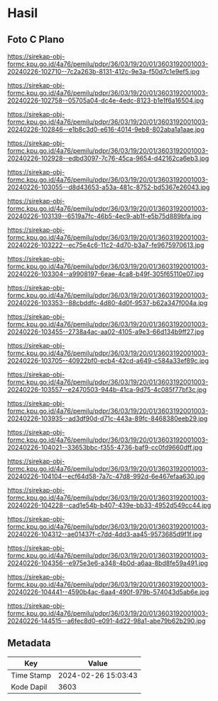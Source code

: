 # Hasil

## Foto C Plano

https://sirekap-obj-formc.kpu.go.id/4a76/pemilu/pdpr/36/03/19/20/01/3603192001003-20240226-102710--7c2a263b-8131-412c-9e3a-f50d7c1e9ef5.jpg

https://sirekap-obj-formc.kpu.go.id/4a76/pemilu/pdpr/36/03/19/20/01/3603192001003-20240226-102758--05705a04-dc4e-4edc-8123-b1e1f6a16504.jpg

https://sirekap-obj-formc.kpu.go.id/4a76/pemilu/pdpr/36/03/19/20/01/3603192001003-20240226-102846--e1b8c3d0-e616-4014-9eb8-802aba1a1aae.jpg

https://sirekap-obj-formc.kpu.go.id/4a76/pemilu/pdpr/36/03/19/20/01/3603192001003-20240226-102928--edbd3097-7c76-45ca-9654-d42162ca6eb3.jpg

https://sirekap-obj-formc.kpu.go.id/4a76/pemilu/pdpr/36/03/19/20/01/3603192001003-20240226-103055--d8d43653-a53a-481c-8752-bd5367e26043.jpg

https://sirekap-obj-formc.kpu.go.id/4a76/pemilu/pdpr/36/03/19/20/01/3603192001003-20240226-103139--6519a7fc-46b5-4ec9-ab1f-e5b75d889bfa.jpg

https://sirekap-obj-formc.kpu.go.id/4a76/pemilu/pdpr/36/03/19/20/01/3603192001003-20240226-103222--ec75e4c6-11c2-4d70-b3a7-fe9675970613.jpg

https://sirekap-obj-formc.kpu.go.id/4a76/pemilu/pdpr/36/03/19/20/01/3603192001003-20240226-103304--a9908197-6eae-4ca8-b49f-305f65110e07.jpg

https://sirekap-obj-formc.kpu.go.id/4a76/pemilu/pdpr/36/03/19/20/01/3603192001003-20240226-103353--88cbddfc-4d80-4d0f-9537-b62a347f004a.jpg

https://sirekap-obj-formc.kpu.go.id/4a76/pemilu/pdpr/36/03/19/20/01/3603192001003-20240226-103455--2738a4ac-aa02-4105-a9e3-66d134b9ff27.jpg

https://sirekap-obj-formc.kpu.go.id/4a76/pemilu/pdpr/36/03/19/20/01/3603192001003-20240226-103705--40922bf0-ecb4-42cd-a649-c584a33ef89c.jpg

https://sirekap-obj-formc.kpu.go.id/4a76/pemilu/pdpr/36/03/19/20/01/3603192001003-20240226-103557--e2470503-944b-41ca-9d75-4c085f77bf3c.jpg

https://sirekap-obj-formc.kpu.go.id/4a76/pemilu/pdpr/36/03/19/20/01/3603192001003-20240226-103935--ad3df90d-d71c-443a-89fc-8468380eeb29.jpg

https://sirekap-obj-formc.kpu.go.id/4a76/pemilu/pdpr/36/03/19/20/01/3603192001003-20240226-104021--33653bbc-f355-4736-baf9-cc0fd9660dff.jpg

https://sirekap-obj-formc.kpu.go.id/4a76/pemilu/pdpr/36/03/19/20/01/3603192001003-20240226-104104--ecf64d58-7a7c-47d8-992d-6e467efaa630.jpg

https://sirekap-obj-formc.kpu.go.id/4a76/pemilu/pdpr/36/03/19/20/01/3603192001003-20240226-104228--cad1e54b-b407-439e-bb33-4952d549cc44.jpg

https://sirekap-obj-formc.kpu.go.id/4a76/pemilu/pdpr/36/03/19/20/01/3603192001003-20240226-104312--ae01437f-c7dd-4dd3-aa45-9573685d9f1f.jpg

https://sirekap-obj-formc.kpu.go.id/4a76/pemilu/pdpr/36/03/19/20/01/3603192001003-20240226-104356--e975e3e6-a348-4b0d-a6aa-8bd8fe59a491.jpg

https://sirekap-obj-formc.kpu.go.id/4a76/pemilu/pdpr/36/03/19/20/01/3603192001003-20240226-104441--4590b4ac-6aa4-490f-979b-574043d5ab6e.jpg

https://sirekap-obj-formc.kpu.go.id/4a76/pemilu/pdpr/36/03/19/20/01/3603192001003-20240226-144515--a6fec8d0-e091-4d22-98a1-abe79b62b290.jpg


## Metadata

| Key        | Value               |
| ---------- | ------------------- |
| Time Stamp | 2024-02-26 15:03:43 |
| Kode Dapil | 3603                |



